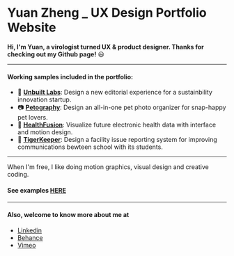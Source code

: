 # Yuan Zheng _ UX Design Portfolio Website


**Hi, I'm Yuan, a virologist turned UX & product designer. Thanks for checking out my Github page!** :smiley: 

---
#### Working samples included in the portfolio:
* :seedling: **[Unbuilt Labs]( http://www.yzcanvas.com/UnbuiltLabs.html)**: Design a new editorial experience for a sustainbility innovation startup.
* :camera: **[Petography](http://www.yzcanvas.com/Petography.html)**: Design an all-in-one pet photo organizer for snap-happy pet lovers. 
* :hospital: **[HealthFusion](http://www.yzcanvas.com/HealthFusion.html)**: Visualize future electronic health data with interface and motion design.
* :hammer: **[TigerKeeper](http://www.yzcanvas.com/FMS.html)**: Design a facility issue reporting system for improving communications bewteen school with its students.
---
When I'm free, I like doing motion graphics, visual design and creative coding. 

#### See examples [HERE](http://www.yzcanvas.com/index.html#bsidePage)

---
#### Also, welcome to know more about me at  
* [Linkedin](https://www.linkedin.com/in/yuanzdesign/) 
* [Behance](https://www.behance.net/yuanzdesign) 
* [Vimeo](https://vimeo.com/yuanzdesign)
